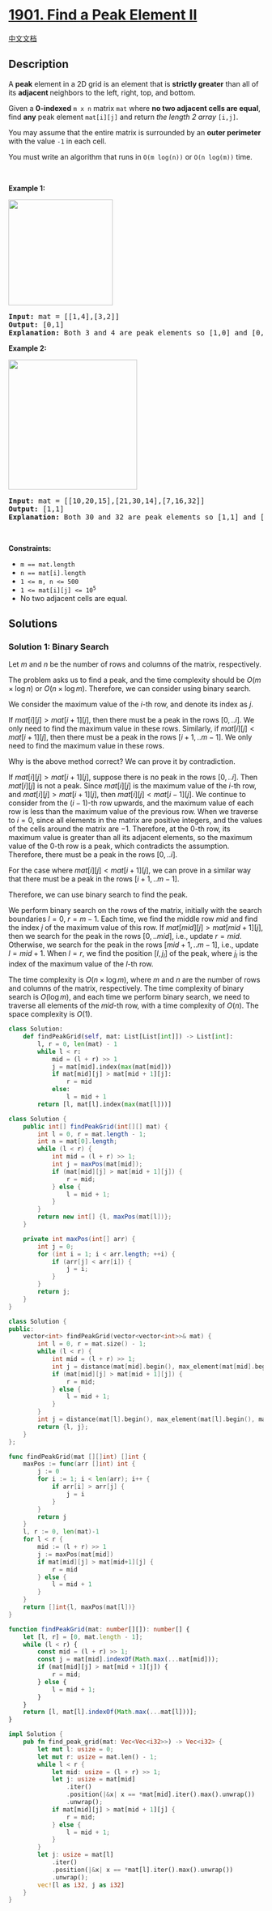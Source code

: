 # [1901. Find a Peak Element II](https://leetcode.com/problems/find-a-peak-element-ii)

[中文文档](/solution/1900-1999/1901.Find%20a%20Peak%20Element%20II/README.md)

<!-- tags:Array,Binary Search,Matrix -->

<!-- difficulty:Medium -->

## Description

<p>A <strong>peak</strong> element in a 2D grid is an element that is <strong>strictly greater</strong> than all of its <strong>adjacent </strong>neighbors to the left, right, top, and bottom.</p>

<p>Given a <strong>0-indexed</strong> <code>m x n</code> matrix <code>mat</code> where <strong>no two adjacent cells are equal</strong>, find <strong>any</strong> peak element <code>mat[i][j]</code> and return <em>the length 2 array </em><code>[i,j]</code>.</p>

<p>You may assume that the entire matrix is surrounded by an <strong>outer perimeter</strong> with the value <code>-1</code> in each cell.</p>

<p>You must write an algorithm that runs in <code>O(m log(n))</code> or <code>O(n log(m))</code> time.</p>

<p>&nbsp;</p>
<p><strong class="example">Example 1:</strong></p>

<p><img alt="" src="https://fastly.jsdelivr.net/gh/doocs/leetcode@main/solution/1900-1999/1901.Find%20a%20Peak%20Element%20II/images/1.png" style="width: 206px; height: 209px;" /></p>

<pre>
<strong>Input:</strong> mat = [[1,4],[3,2]]
<strong>Output:</strong> [0,1]
<strong>Explanation:</strong>&nbsp;Both 3 and 4 are peak elements so [1,0] and [0,1] are both acceptable answers.
</pre>

<p><strong class="example">Example 2:</strong></p>

<p><strong><img alt="" src="https://fastly.jsdelivr.net/gh/doocs/leetcode@main/solution/1900-1999/1901.Find%20a%20Peak%20Element%20II/images/3.png" style="width: 254px; height: 257px;" /></strong></p>

<pre>
<strong>Input:</strong> mat = [[10,20,15],[21,30,14],[7,16,32]]
<strong>Output:</strong> [1,1]
<strong>Explanation:</strong>&nbsp;Both 30 and 32 are peak elements so [1,1] and [2,2] are both acceptable answers.
</pre>

<p>&nbsp;</p>
<p><strong>Constraints:</strong></p>

<ul>
	<li><code>m == mat.length</code></li>
	<li><code>n == mat[i].length</code></li>
	<li><code>1 &lt;= m, n &lt;= 500</code></li>
	<li><code>1 &lt;= mat[i][j] &lt;= 10<sup>5</sup></code></li>
	<li>No two adjacent cells are equal.</li>
</ul>

## Solutions

### Solution 1: Binary Search

Let $m$ and $n$ be the number of rows and columns of the matrix, respectively.

The problem asks us to find a peak, and the time complexity should be $O(m \times \log n)$ or $O(n \times \log m)$. Therefore, we can consider using binary search.

We consider the maximum value of the $i$-th row, and denote its index as $j$.

If $mat[i][j] > mat[i + 1][j]$, then there must be a peak in the rows $[0,..i]$. We only need to find the maximum value in these rows. Similarly, if $mat[i][j] < mat[i + 1][j]$, then there must be a peak in the rows $[i + 1,..m - 1]$. We only need to find the maximum value in these rows.

Why is the above method correct? We can prove it by contradiction.

If $mat[i][j] > mat[i + 1][j]$, suppose there is no peak in the rows $[0,..i]$. Then $mat[i][j]$ is not a peak. Since $mat[i][j]$ is the maximum value of the $i$-th row, and $mat[i][j] > mat[i + 1][j]$, then $mat[i][j] < mat[i - 1][j]$. We continue to consider from the $(i - 1)$-th row upwards, and the maximum value of each row is less than the maximum value of the previous row. When we traverse to $i = 0$, since all elements in the matrix are positive integers, and the values of the cells around the matrix are $-1$. Therefore, at the 0-th row, its maximum value is greater than all its adjacent elements, so the maximum value of the 0-th row is a peak, which contradicts the assumption. Therefore, there must be a peak in the rows $[0,..i]$.

For the case where $mat[i][j] < mat[i + 1][j]$, we can prove in a similar way that there must be a peak in the rows $[i + 1,..m - 1]$.

Therefore, we can use binary search to find the peak.

We perform binary search on the rows of the matrix, initially with the search boundaries $l = 0$, $r = m - 1$. Each time, we find the middle row $mid$ and find the index $j$ of the maximum value of this row. If $mat[mid][j] > mat[mid + 1][j]$, then we search for the peak in the rows $[0,..mid]$, i.e., update $r = mid$. Otherwise, we search for the peak in the rows $[mid + 1,..m - 1]$, i.e., update $l = mid + 1$. When $l = r$, we find the position $[l, j_l]$ of the peak, where $j_l$ is the index of the maximum value of the $l$-th row.

The time complexity is $O(n \times \log m)$, where $m$ and $n$ are the number of rows and columns of the matrix, respectively. The time complexity of binary search is $O(\log m)$, and each time we perform binary search, we need to traverse all elements of the $mid$-th row, with a time complexity of $O(n)$. The space complexity is $O(1)$.

<!-- tabs:start -->

```python
class Solution:
    def findPeakGrid(self, mat: List[List[int]]) -> List[int]:
        l, r = 0, len(mat) - 1
        while l < r:
            mid = (l + r) >> 1
            j = mat[mid].index(max(mat[mid]))
            if mat[mid][j] > mat[mid + 1][j]:
                r = mid
            else:
                l = mid + 1
        return [l, mat[l].index(max(mat[l]))]
```

```java
class Solution {
    public int[] findPeakGrid(int[][] mat) {
        int l = 0, r = mat.length - 1;
        int n = mat[0].length;
        while (l < r) {
            int mid = (l + r) >> 1;
            int j = maxPos(mat[mid]);
            if (mat[mid][j] > mat[mid + 1][j]) {
                r = mid;
            } else {
                l = mid + 1;
            }
        }
        return new int[] {l, maxPos(mat[l])};
    }

    private int maxPos(int[] arr) {
        int j = 0;
        for (int i = 1; i < arr.length; ++i) {
            if (arr[j] < arr[i]) {
                j = i;
            }
        }
        return j;
    }
}
```

```cpp
class Solution {
public:
    vector<int> findPeakGrid(vector<vector<int>>& mat) {
        int l = 0, r = mat.size() - 1;
        while (l < r) {
            int mid = (l + r) >> 1;
            int j = distance(mat[mid].begin(), max_element(mat[mid].begin(), mat[mid].end()));
            if (mat[mid][j] > mat[mid + 1][j]) {
                r = mid;
            } else {
                l = mid + 1;
            }
        }
        int j = distance(mat[l].begin(), max_element(mat[l].begin(), mat[l].end()));
        return {l, j};
    }
};
```

```go
func findPeakGrid(mat [][]int) []int {
	maxPos := func(arr []int) int {
		j := 0
		for i := 1; i < len(arr); i++ {
			if arr[i] > arr[j] {
				j = i
			}
		}
		return j
	}
	l, r := 0, len(mat)-1
	for l < r {
		mid := (l + r) >> 1
		j := maxPos(mat[mid])
		if mat[mid][j] > mat[mid+1][j] {
			r = mid
		} else {
			l = mid + 1
		}
	}
	return []int{l, maxPos(mat[l])}
}
```

```ts
function findPeakGrid(mat: number[][]): number[] {
    let [l, r] = [0, mat.length - 1];
    while (l < r) {
        const mid = (l + r) >> 1;
        const j = mat[mid].indexOf(Math.max(...mat[mid]));
        if (mat[mid][j] > mat[mid + 1][j]) {
            r = mid;
        } else {
            l = mid + 1;
        }
    }
    return [l, mat[l].indexOf(Math.max(...mat[l]))];
}
```

```rust
impl Solution {
    pub fn find_peak_grid(mat: Vec<Vec<i32>>) -> Vec<i32> {
        let mut l: usize = 0;
        let mut r: usize = mat.len() - 1;
        while l < r {
            let mid: usize = (l + r) >> 1;
            let j: usize = mat[mid]
                .iter()
                .position(|&x| x == *mat[mid].iter().max().unwrap())
                .unwrap();
            if mat[mid][j] > mat[mid + 1][j] {
                r = mid;
            } else {
                l = mid + 1;
            }
        }
        let j: usize = mat[l]
            .iter()
            .position(|&x| x == *mat[l].iter().max().unwrap())
            .unwrap();
        vec![l as i32, j as i32]
    }
}
```

<!-- tabs:end -->

<!-- end -->

